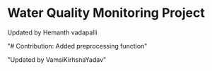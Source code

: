 # Water Quality Monitoring Project

Updated by Hemanth vadapalli
 
"# Contribution: Added preprocessing function" 
 
"Updated by VamsiKirhsnaYadav" 

